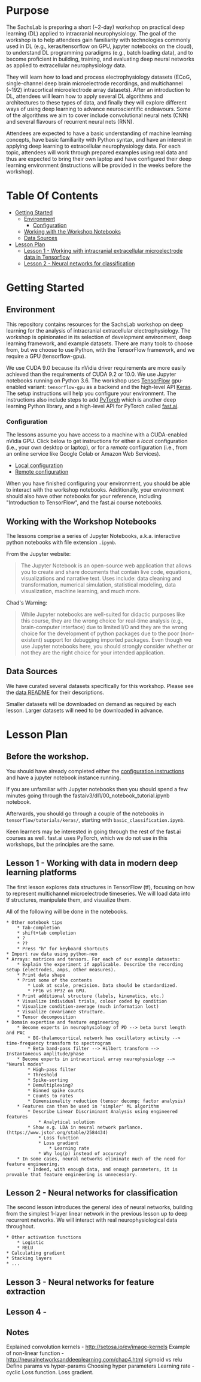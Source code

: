 # Purpose

The SachsLab is preparing a short (~2-day) workshop on practical deep learning (DL) applied to intracranial
neurophysiology. The goal of the workshop is to help attendees gain familiarity with technologies commonly used in DL
(e.g., keras/tensorflow on GPU, jupyter notebooks on the cloud),
to understand DL programming paradigms (e.g., batch loading data),
and to become proficient in building, training, and evaluating deep neural networks
as applied to extracellular neurophysiology data. 

They will learn how to load and process electrophysiology datasets (ECoG, single-channel
deep brain microelectrode recordings, and multichannel (~192) intracortical microelectrode array datasets). After an
introduction to DL, attendees will learn how to apply several DL algorithms and architectures to these types of data,
and finally they will explore different ways of using deep learning to advance neuroscientific endeavours. Some of the
algorithms we aim to cover include convolutional neural nets (CNN) and several flavours of recurrent neural nets (RNN).

Attendees are expected to have a basic understanding of machine learning concepts, have basic familiarity with Python syntax,
and have an interest in applying deep learning to extracellular neurophysiology data.
For each topic, attendees will work through prepared examples using real data and thus are expected to bring their own
laptop and have configured their deep learning environment (instructions will be provided in the weeks before the workshop).

# Table Of Contents

* [Getting Started](#getting-started)
    * [Environment](#environment)
        * [Configuration](#configuration)
    * [Working with the Workshop Notebooks](#working-with-the-workshop-notebooks)
    * [Data Sources](#data-sources)
* [Lesson Plan](#lesson-plan)
    * [Lesson 1 - Working with intracranial extracellular microelectrode data in Tensorflow](#lesson-1---working-with-data-in-modern-deep-learning-platforms)
    * [Lesson 2 - Neural networks for classification](#lesson-2---neural-networks-for-classification)

# Getting Started

## Environment

This repository contains resources for the SachsLab workshop on deep learning for the analysis of intracranial
extracellular electrophysiology. The workshop is opinionated in its selection of development environment, deep learning
framework, and example datasets. There are many tools to choose from, but we choose to use Python, with the TensorFlow
framework, and we require a GPU (tensorflow-gpu).

We use CUDA 9.0 because its nVidia driver requirements are more easily achieved than the requirements of
CUDA 9.2 or 10.0. We use Jupyter notebooks running on Python 3.6. The workshop uses 
[TensorFlow](https://www.tensorflow.org/) gpu-enabled variant: `tensorflow-gpu` as a backend and the high-level API
[Keras](https://www.tensorflow.org/guide/keras). The setup instructions will help you configure your environment.
The instructions also include steps to add [PyTorch](https://pytorch.org/) which is another deep learning Python
library, and a high-level API for PyTorch called [fast.ai](https://www.fast.ai/).

### Configuration

The lessons assume you have access to a machine with a CUDA-enabled nVidia GPU. Click below to get
instructions for either a *local* configuration (i.e., your own desktop or laptop), or for a *remote* configuration
(i.e., from an online service like Google Colab or Amazon Web Services).

* [Local configuration](https://github.com/SachsLab/IntracranialNeurophysDL/tree/master/docs/LocalConfig.md)
* [Remote configuration](https://github.com/SachsLab/IntracranialNeurophysDL/tree/master/docs/RemoteConfig.md)

When you have finished configuring your environment, you should be able to interact with the workshop notebooks.
Additionally, your environment should also have other notebooks for your reference, including
"Introduction to TensorFlow", and the fast.ai course notebooks.

## Working with the Workshop Notebooks

The lessons comprise a series of Jupyter Notebooks, a.k.a. interactive python notebooks with file extension `.ipynb`.

From the Jupyter website:
>The Jupyter Notebook is an open-source web application that allows you to create and share documents that contain
live code, equations, visualizations and narrative text. Uses include: data cleaning and transformation,
numerical simulation, statistical modeling, data visualization, machine learning, and much more.

Chad's Warning:
>While Jupyter notebooks are well-suited for didactic purposes like this course, they are the wrong choice for
real-time analysis (e.g., brain-computer interface) due to limited I/O and they are the wrong choice for the
development of python packages due to the poor (non-existent) support for debugging imported packages. Even though
we use Jupyter notebooks here, you should strongly consider whether or not they are the right choice for your intended
application. 

## Data Sources

We have curated several datasets specifically for this workshop. Please see the
[data README](https://github.com/SachsLab/IntracranialNeurophysDL/tree/master/data/README.md) for their descriptions.

Smaller datasets will be downloaded on demand as required by each lesson.
Larger datasets will need to be downloaded in advance. 

# Lesson Plan

## Before the workshop.

You should have already completed either the [configuration instructions](#configuration)
and have a jupyter notebook instance running.

If you are unfamiliar with Jupyter notebooks then you should spend a few minutes going through the
fastaiv3/dl1/00_notebook_tutorial.ipynb notebook.

Afterwards, you should go through a couple of the notebooks in `tensorflow/tutorials/keras/`, starting with
`basic_classification.ipynb`.

Keen learners may be interested in going through the rest of the fast.ai courses as well.
fast.ai uses PyTorch, which we do not use in this workshops, but the principles are the same.

## Lesson 1 - Working with data in modern deep learning platforms

The first lesson explores data structures in TensorFlow (tf), focusing on how to represent multichannel 
microelectrode timeseries. We will load data into tf structures, manipulate them, and visualize them.


All of the following will be done in the notebooks.

    * Other notebook tips
        * Tab-completion
        * shift+tab completion
        * ?
        * ??
        * Press "h" for keyboard shortcuts
    * Import raw data using python-neo
    * Arrays: matrices and tensors. For each of our example datasets:
        * Explain the experiment if applicable. Describe the recording setup (electrodes, amps, other measures). 
        * Print data shape
        * Print some of the contents
            * Look at scale, precision. Data should be standardized.
            * FP16 vs FP32 on GPU.
        * Print additional structure (labels, kinematics, etc.)
        * Visualize individual trials, colour coded by condition
        * Visualize condition-average (much information lost)
        * Visualize covariance structure.
        * Tensor decomposition
    * Domain expertise and feature engineering
        * Become experts in neurophysiology of PD --> beta burst length and PAC
            * BG-thalamocortical network has oscillatory activity --> time-frequency transform to spectrogram
            * Beta band-pass filter --> Hilbert transform --> Instantaneous amplitude/phase
        * Become experts in intracortical array neurophysiology --> "Neural modes"
            * High-pass filter
            * Threshold
            * Spike-sorting
            * Demultiplexing?
            * Binned spike counts
            * Counts to rates
            * Dimensionality reduction (tensor decomp; factor analysis)
        * Features can then be used in 'simpler' ML algorithm
            * Describe Linear Discriminant Analysis using engineered features
                * Analytical solution
            * Show e.g. LDA in neural network parlance. (https://www.jstor.org/stable/2584434)
                * Loss function
                * Loss gradient
                    * Learning rate
                * Why log(p) instead of accuracy?
        * In some cases, neural networks eliminate much of the need for feature engineering.
            * Indeed, with enough data, and enough parameters, it is provable that feature engineering is unnecessary.
    
## Lesson 2 - Neural networks for classification

The second lesson introduces the general idea of neural networks, building from the simplest 1-layer linear network
in the previous lesson up to deep recurrent networks. We will interact with real neurophysiological data throughout.

    * Other activation functions
        * Logistic
        * RELU
    * Calculating gradient
    * Stacking layers
    * ...

## Lesson 3 - Neural networks for feature extraction

## Lesson 4 - 

## Notes

Explained convolution kernels - http://setosa.io/ev/image-kernels
Example of non-linear function - http://neuralnetworksanddeeplearning.com/chap4.html
sigmoid vs relu
Define params vs hyper-params
Choosing hyper parameters
    Learning rate - cyclic
Loss function. Loss gradient.
